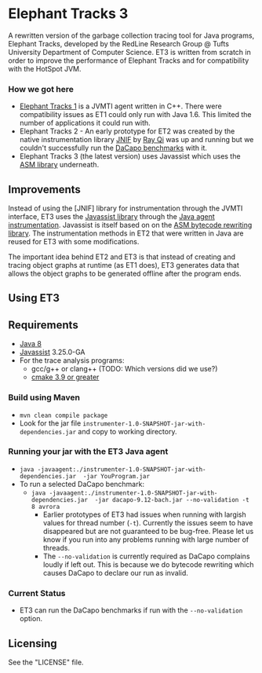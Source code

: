 # Elephant Tracks 3

A rewritten version of the garbage collection tracing tool for Java programs,
Elephant Tracks, developed by the RedLine Research Group @ Tufts University
Department of Computer Science.  ET3 is written from scratch in order to
improve the performance of Elephant Tracks and for compatibility with the
HotSpot JVM.

### How we got here
* [Elephant Tracks 1](http://www.cs.tufts.edu/research/redline/elephantTracks/) is a JVMTI
  agent written in C++. There were compatibility issues as ET1 could only run with Java 1.6.
  This limited the number of applications it could run with.
* Elephant Tracks 2 - An early prototype for ET2 was created by the native instrumentation library
  [JNIF](http://sape.inf.usi.ch/jnif) by [Ray Qi](https://www.xuanruiqi.com/) was up and running
  but we couldn't successfully run the [DaCapo benchmarks](http://dacapobench.sourceforge.net/)
  with it.
* Elephant Tracks 3 (the latest version) uses Javassist which uses the [ASM library](https://asm.ow2.io/)
  underneath.

## Improvements
Instead of using the [JNIF] library for instrumentation through the JVMTI interface,
ET3 uses the [Javassist library](http://www.javassist.org/) through the [Java agent instrumentation](https://docs.oracle.com/javase/8/docs/api/java/lang/instrument/package-summary.html). Javassist is itself based on on the [ASM bytecode rewriting library](https://asm.ow2.io/).
The instrumentation methods in ET2 that were written in Java are reused for ET3 with some modifications.

The important idea behind ET2 and ET3 is that instead of creating and tracing object graphs at runtime
(as ET1 does), ET3 generates data that allows the object graphs to be generated offline after the
program ends.

## Using ET3

## Requirements
* [Java 8](https://openjdk.java.net/install/)
* [Javassist](http://www.javassist.org/) 3.25.0-GA
* For the trace analysis programs:
   * gcc/g++ or clang++ (TODO: Which versions did we use?)
   * [cmake 3.9 or greater](https://cmake.org/download/)

### Build using Maven
* `mvn clean compile package`
* Look for the jar file `instrumenter-1.0-SNAPSHOT-jar-with-dependencies.jar` and copy to working directory.

### Running your jar with the ET3 Java agent
* `java -javaagent:./instrumenter-1.0-SNAPSHOT-jar-with-dependencies.jar  -jar YouProgram.jar`
* To run a selected DaCapo benchmark:
    * `java -javaagent:./instrumenter-1.0-SNAPSHOT-jar-with-dependencies.jar  -jar dacapo-9.12-bach.jar --no-validation -t 8 avrora`
        * Earlier prototypes of ET3 had issues when running with largish values for
          thread number (`-t`). Currently the issues seem to have disappeared but
          are not guaranteed to be bug-free. Please let us know if you run into any
          problems running with large number of threads.
        * The `--no-validation` is currently required as DaCapo complains loudly if left out. This is because we do bytecode rewriting which causes DaCapo to declare our run as invalid.

### Current Status

* ET3 can run the DaCapo benchmarks if run with the `--no-validation` option.

## Licensing
See the "LICENSE" file.
